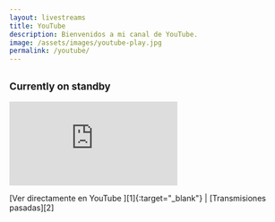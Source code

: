 ```yaml
---
layout: livestreams
title: YouTube
description: Bienvenidos a mi canal de YouTube.
image: /assets/images/youtube-play.jpg
permalink: /youtube/
---
```


<h2 class="subtitulo text-center"><small><span class="badge badge-danger animated infinite flash stream-status">Currently on standby</span></small></h2>

<div class="row no-gutters mb-4">
<div class="col-12">
<div class="embed-responsive embed-responsive-16by9" style="margin-bottom: 0;">
<iframe class="embed-responsive-item" src="https://gaming.youtube.com/embed/live_stream?channel=UCYPxthHLMvx9exdHlqRDIiQ" frameborder="0" allowfullscreen></iframe>
</div>
</div>
</div>

<p class="text-center">[Ver directamente en YouTube <i class="fas fa-external-link-alt" data-toggle="tooltip" data-placement="bottom" title="Abrir en nueva pestaña"></i>][1]{:target="_blank"} | [Transmisiones pasadas][2]</p>

[1]: https://www.youtube.com/LuisCarlosPando
[2]: /youtube/archivos/